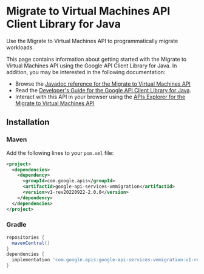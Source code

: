 # Migrate to Virtual Machines API Client Library for Java

Use the Migrate to Virtual Machines API to programmatically migrate workloads. 

This page contains information about getting started with the Migrate to Virtual Machines API
using the Google API Client Library for Java. In addition, you may be interested
in the following documentation:

* Browse the [Javadoc reference for the Migrate to Virtual Machines API][javadoc]
* Read the [Developer's Guide for the Google API Client Library for Java][google-api-client].
* Interact with this API in your browser using the [APIs Explorer for the Migrate to Virtual Machines API][api-explorer]

## Installation

### Maven

Add the following lines to your `pom.xml` file:

```xml
<project>
  <dependencies>
    <dependency>
      <groupId>com.google.apis</groupId>
      <artifactId>google-api-services-vmmigration</artifactId>
      <version>v1-rev20220922-2.0.0</version>
    </dependency>
  </dependencies>
</project>
```

### Gradle

```gradle
repositories {
  mavenCentral()
}
dependencies {
  implementation 'com.google.apis:google-api-services-vmmigration:v1-rev20220922-2.0.0'
}
```

[javadoc]: https://googleapis.dev/java/google-api-services-vmmigration/latest/index.html
[google-api-client]: https://github.com/googleapis/google-api-java-client/
[api-explorer]: https://developers.google.com/apis-explorer/#p/vmmigration/v1/
